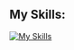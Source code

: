 ## My Skills:
[![My Skills](https://skillicons.dev/icons?i=php,mysql,symfony,linux,ubuntu,git,docker,postman&perline=10)](https://skillicons.dev)


